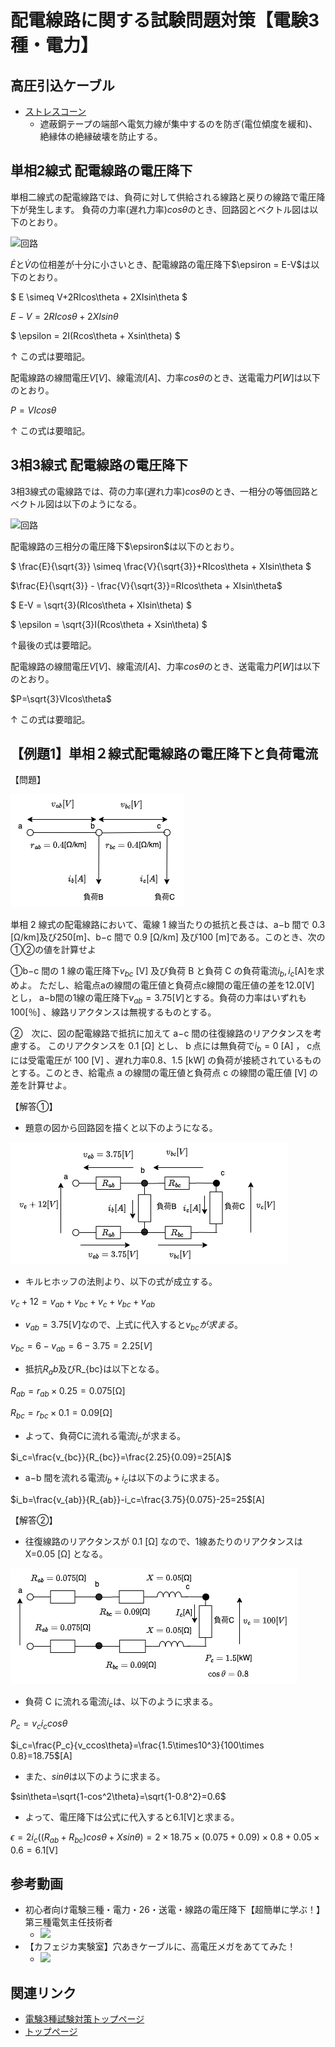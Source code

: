 # 配電線路に関する試験問題対策【電験3種・電力】

## 高圧引込ケーブル

- [ストレスコーン](../07-1-shrink-back-stress-cone.md)
    - 遮蔽銅テープの端部へ電気力線が集中するのを防ぎ(電位傾度を緩和)、絶縁体の絶縁破壊を防止する。


## 単相2線式 配電線路の電圧降下

単相二線式の配電線路では、負荷に対して供給される線路と戻りの線路で電圧降下が発生します。
負荷の力率(遅れ力率)$cos\theta$のとき、回路図とベクトル図は以下のとおり。

![回路](./assets/7-1-1.png) 

$\dot{E}$と$\dot{V}$の位相差が十分に小さいとき、配電線路の電圧降下$\epsiron = E-V$は以下のとおり。

$ E \simeq V+2RIcos\theta + 2XIsin\theta $

$E-V=2RIcos\theta + 2XIsin\theta$

$ \epsilon = 2I(Rcos\theta + Xsin\theta) $

↑ この式は要暗記。

配電線路の線間電圧$V[V]$、線電流$I[A]$、力率$cos\theta$のとき、送電電力$P[W]$は以下のとおり。

$P=VIcos\theta$

↑ この式は要暗記。

## 3相3線式 配電線路の電圧降下

3相3線式の電線路では、荷の力率(遅れ力率)$cos\theta$のとき、一相分の等価回路とベクトル図は以下のようになる。

![回路](./assets/7-1-2.png) 

配電線路の三相分の電圧降下$\epsiron$は以下のとおり。

$ \frac{E}{\sqrt{3}} \simeq \frac{V}{\sqrt{3}}+RIcos\theta + XIsin\theta $

$\frac{E}{\sqrt{3}} - \frac{V}{\sqrt{3}}=RIcos\theta + XIsin\theta$

$ E-V = \sqrt{3}(RIcos\theta + XIsin\theta) $

$ \epsilon = \sqrt{3}I(Rcos\theta + Xsin\theta) $

↑最後の式は要暗記。

配電線路の線間電圧$V[V]$、線電流$I[A]$、力率$cos\theta$のとき、送電電力$P[W]$は以下のとおり。

$P=\sqrt{3}VIcos\theta$

↑ この式は要暗記。

## 【例題1】単相２線式配電線路の電圧降下と負荷電流

【問題】

![回路](./assets/7-1-3.png) 

単相 2 線式の配電線路において、電線 1 線当たりの抵抗と長さは、a−b 間で 0.3 [Ω/km]及び250[m]、b−c 間で 0.9 [Ω/km] 及び100 [m]である。このとき、次の①②の値を計算せよ

①b−c 間の 1 線の電圧降下$v_{bc}$ [V] 及び負荷 B と負荷 C の負荷電流$i_b,  i_c$[A]を求めよ。 
ただし、給電点aの線間の電圧値と負荷点c線間の電圧値の差を12.0[V] とし， a−b間の1線の電圧降下$v_{ab}=3.75 [V]$とする。負荷の力率はいずれも100[％] 、線路リアクタンスは無視するものとする。

②　次に、図の配電線路で抵抗に加えて a−c 間の往復線路のリアクタンスを考慮する。
このリアクタンスを 0.1 [Ω] とし、 b 点には無負荷で$i_b=0$ [A] ， c点には受電電圧が 100 [V] 、遅れ力率0.8、1.5 [kW] の負荷が接続されているものとする。このとき、給電点 a の線間の電圧値と負荷点 c の線間の電圧値 [V] の差を計算せよ。

【解答①】

- 題意の図から回路図を描くと以下のようになる。

![回路](./assets/7-1-4.png) 

- キルヒホッフの法則より、以下の式が成立する。

$v_c+12=v_{ab}+v_{bc}+v_c+v_{bc}+v_{ab}$
 
- $v_{ab}=3.75[V]$なので、上式に代入すると$v_{bc}が求まる。$

$v_{bc}=6-v_{ab}=6-3.75=2.25[V]$

- 抵抗$R_ab$及びR_{bc}は以下となる。

$R_{ab}=r_{ab}\times 0.25=0.075$[Ω]

$R_{bc}=r_{bc}\times 0.1=0.09$[Ω]

- よって、負荷Cに流れる電流$i_c$が求まる。

$i_c=\frac{v_{bc}}{R_{bc}}=\frac{2.25}{0.09}=25[A]$

- a−b 間を流れる電流$i_b+i_c$は以下のように求まる。

$i_b=\frac{v_{ab}}{R_{ab}}-i_c=\frac{3.75}{0.075}-25=25$[A]


【解答②】

- 往復線路のリアクタンスが 0.1 [Ω] なので、1線あたりのリアクタンスは X=0.05 [Ω] となる。

![回路](./assets/7-1-5.png) 

- 負荷 C に流れる電流$i_c$は、以下のように求まる。

$P_c=v_ci_ccos\theta$

$i_c=\frac{P_c}{v_ccos\theta}=\frac{1.5\times10^3}{100\times 0.8}=18.75$[A]

- また、$sin\theta$は以下のように求まる。

$sin\theta=\sqrt{1-cos^2\theta}=\sqrt{1-0.8^2}=0.6$

- よって、電圧降下は公式に代入すると6.1[V]と求まる。

$\epsilon = 2i_c((R_{ab}+R_{bc})cos\theta+Xsin\theta) = 2\times 18.75\times{(0.075+0.09)\times 0.8 + 0.05 \times 0.6}=6.1$[V]




## 参考動画

- 初心者向け電験三種・電力・26・送電・線路の電圧降下【超簡単に学ぶ！】第三種電気主任技術者
    -  [![](https://img.youtube.com/vi/Yl0i2OwpHXo/0.jpg)](https://www.youtube.com/watch?v=Yl0i2OwpHXo)
- 【カフェジカ実験室】穴あきケーブルに、高電圧メガをあててみた！
    - [![](https://img.youtube.com/vi/hCkMR5C_z6Q/0.jpg)](https://www.youtube.com/watch?v=hCkMR5C_z6Q)

## 関連リンク

- [電験3種試験対策トップページ](../index.md)
- [トップページ](../../../index.md)